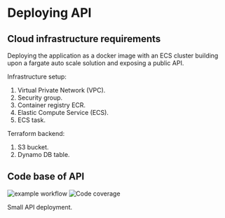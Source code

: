 # Deploying API

## Cloud infrastructure requirements

Deploying the application as a docker image with an ECS cluster building upon a fargate auto scale solution and exposing a public API.

Infrastructure setup: 
1. Virtual Private Network (VPC).
2. Security group. 
3. Container registry ECR.
4. Elastic Compute Service (ECS).
5. ECS task. 

Terraform backend:
1. S3 bucket.
2. Dynamo DB table.

## Code base of API

![example workflow](https://github.com/DennisJensen95/api-deployment-aws/actions/workflows/python-app.yml/badge.svg)
![Code coverage](https://img.shields.io/endpoint?url=https://gist.githubusercontent.com/DennisJensen95/2b7862c80c14d562c8659e1283543190/raw/api-deployment.json)

Small API deployment.
